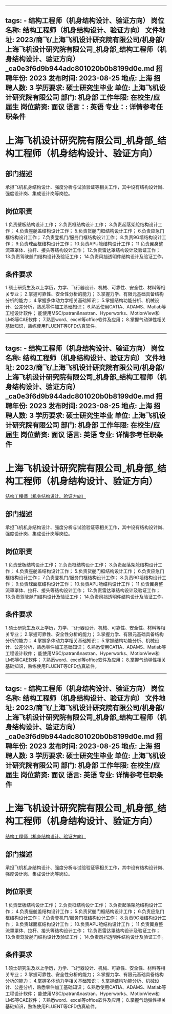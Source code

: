
---
tags:
    - 结构工程师（机身结构设计、验证方向）
岗位名称: 结构工程师（机身结构设计、验证方向）
文件地址: 2023/商飞/上海飞机设计研究院有限公司/机身部/上海飞机设计研究院有限公司_机身部_结构工程师（机身结构设计、验证方向）_ca0e3f6d9b944adc801020b0b8199d0e.md
招聘年份: 2023
发布时间: 2023-08-25
地点: 上海
招聘人数: 3
学历要求: 硕士研究生毕业
单位: 上海飞机设计研究院有限公司
部门: 机身部
工作年限: 在校生/应届生
岗位薪资: 面议
语言：: 英语
专业：: 详情参考任职条件
---

# 上海飞机设计研究院有限公司_机身部_结构工程师（机身结构设计、验证方向）

## 部门描述

承担飞机机身结构设计、强度分析与试验验证等相关工作，其中设有结构设计岗、强度设计岗、集成设计岗等岗位。

## 岗位职责

1.负责壁板结构设计工作；
 2.负责框结构设计工作；
 3.负责起落架舱结构设计工作；
 4.负责座舱盖结构设计工作；
 5.负责货舱门框结构设计工作；
 6.负责应急门框结构设计工作；
 7.负责登机门/服务门框结构设计工作；
 8.负责9G墙结构设计工作；
 9.负责球面框结构设计工作；
 10.负责APU舱结构设计工作；
 11.负责翼身整流罩罩体、拉杆、接头等结构设计工作；
 12.负责雷达罩结构设计及验证工作；
 13.负责驾驶舱门结构设计及验证工作；
 14.负责风挡透明件结构设计及验证工作。

 ## 条件要求

1.硕士研究生及以上学历，力学、飞行器设计、机械、可靠性、安全性、材料等相关专业；
 2.掌握可靠性、安全性分析的能力；
 3.掌握力学、有限元基础具备结构分析的能力；
 4.掌握多体动力学相关基础知识；
 5.掌握结构功能分析、机械设计、公差分析，熟悉零件加工基础知识；
 6.熟悉使用CATIA、ADAMS、Matlab等工程设计软件；
能使用MSC/patran&nastran、Hyperworks、MotionView和LMS等CAE软件；
 7.熟悉word、excel等office软件及应用；
 8.掌握气动弹性相关基础知识，熟练使用FLUENT等CFD仿真软件。

---
tags:
    - 结构工程师（机身结构设计、验证方向）
岗位名称: 结构工程师（机身结构设计、验证方向）
文件地址: 2023/商飞/上海飞机设计研究院有限公司/机身部/上海飞机设计研究院有限公司_机身部_结构工程师（机身结构设计、验证方向）_ca0e3f6d9b944adc801020b0b8199d0e.md
招聘年份: 2023
发布时间: 2023-08-25
地点: 上海
招聘人数: 3
学历要求: 硕士研究生毕业
单位: 上海飞机设计研究院有限公司
部门: 机身部
工作年限: 在校生/应届生
岗位薪资: 面议
语言: 英语
专业: 详情参考任职条件
---

# 上海飞机设计研究院有限公司_机身部_结构工程师（机身结构设计、验证方向）

[结构工程师（机身结构设计、验证方向）](http://zhaopin.comac.cc/zp/ct/out/position/positionDetail?planid=ca0e3f6d9b944adc801020b0b8199d0e)

## 部门描述

承担飞机机身结构设计、强度分析与试验验证等相关工作，其中设有结构设计岗、强度设计岗、集成设计岗等岗位。

## 岗位职责

1.负责壁板结构设计工作；
 2.负责框结构设计工作；
 3.负责起落架舱结构设计工作；
 4.负责座舱盖结构设计工作；
 5.负责货舱门框结构设计工作；
 6.负责应急门框结构设计工作；
 7.负责登机门/服务门框结构设计工作；
 8.负责9G墙结构设计工作；
 9.负责球面框结构设计工作；
 10.负责APU舱结构设计工作；
 11.负责翼身整流罩罩体、拉杆、接头等结构设计工作；
 12.负责雷达罩结构设计及验证工作；
 13.负责驾驶舱门结构设计及验证工作；
 14.负责风挡透明件结构设计及验证工作。

 ## 条件要求

1.硕士研究生及以上学历，力学、飞行器设计、机械、可靠性、安全性、材料等相关专业；
 2.掌握可靠性、安全性分析的能力；
 3.掌握力学、有限元基础具备结构分析的能力；
 4.掌握多体动力学相关基础知识；
 5.掌握结构功能分析、机械设计、公差分析，熟悉零件加工基础知识；
 6.熟悉使用CATIA、ADAMS、Matlab等工程设计软件；
能使用MSC/patran&nastran、Hyperworks、MotionView和LMS等CAE软件；
 7.熟悉word、excel等office软件及应用；
 8.掌握气动弹性相关基础知识，熟练使用FLUENT等CFD仿真软件。

---
tags:
    - 结构工程师（机身结构设计、验证方向）
岗位名称: 结构工程师（机身结构设计、验证方向）
文件地址: 2023/商飞/上海飞机设计研究院有限公司/机身部/上海飞机设计研究院有限公司_机身部_结构工程师（机身结构设计、验证方向）_ca0e3f6d9b944adc801020b0b8199d0e.md
招聘年份: 2023
发布时间: 2023-08-25
地点: 上海
招聘人数: 3
学历要求: 硕士研究生毕业
单位: 上海飞机设计研究院有限公司
部门: 机身部
工作年限: 在校生/应届生
岗位薪资: 面议
语言: 英语
专业: 详情参考任职条件
---

# 上海飞机设计研究院有限公司_机身部_结构工程师（机身结构设计、验证方向）

[结构工程师（机身结构设计、验证方向）](http://zhaopin.comac.cc/zp/ct/out/position/positionDetail?planid=ca0e3f6d9b944adc801020b0b8199d0e)


## 部门描述

承担飞机机身结构设计、强度分析与试验验证等相关工作，其中设有结构设计岗、强度设计岗、集成设计岗等岗位。

## 岗位职责

1.负责壁板结构设计工作；
 2.负责框结构设计工作；
 3.负责起落架舱结构设计工作；
 4.负责座舱盖结构设计工作；
 5.负责货舱门框结构设计工作；
 6.负责应急门框结构设计工作；
 7.负责登机门/服务门框结构设计工作；
 8.负责9G墙结构设计工作；
 9.负责球面框结构设计工作；
 10.负责APU舱结构设计工作；
 11.负责翼身整流罩罩体、拉杆、接头等结构设计工作；
 12.负责雷达罩结构设计及验证工作；
 13.负责驾驶舱门结构设计及验证工作；
 14.负责风挡透明件结构设计及验证工作。

 ## 条件要求

1.硕士研究生及以上学历，力学、飞行器设计、机械、可靠性、安全性、材料等相关专业；
 2.掌握可靠性、安全性分析的能力；
 3.掌握力学、有限元基础具备结构分析的能力；
 4.掌握多体动力学相关基础知识；
 5.掌握结构功能分析、机械设计、公差分析，熟悉零件加工基础知识；
 6.熟悉使用CATIA、ADAMS、Matlab等工程设计软件；
能使用MSC/patran&nastran、Hyperworks、MotionView和LMS等CAE软件；
 7.熟悉word、excel等office软件及应用；
 8.掌握气动弹性相关基础知识，熟练使用FLUENT等CFD仿真软件。
